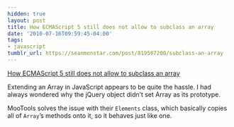 ```yaml
---
hidden: true
layout: post
title: How ECMAScript 5 still does not allow to subclass an array
date: '2010-07-16T09:59:45-04:00'
tags:
- javascript
tumblr_url: https://seanmonstar.com/post/819507208/subclass-an-array
---
```

[How ECMAScript 5 still does not allow to subclass an array](http://perfectionkills.com/how-ecmascript-5-still-does-not-allow-to-subclass-an-array/)  

Extending an Array in JavaScript appears to be quite the hassle. I had always wondered why the jQuery object didn’t set Array as its prototype.

MooTools solves the issue with their `Elements` class, which basically copies all of `Array`’s methods onto it, so it behaves just like one.

